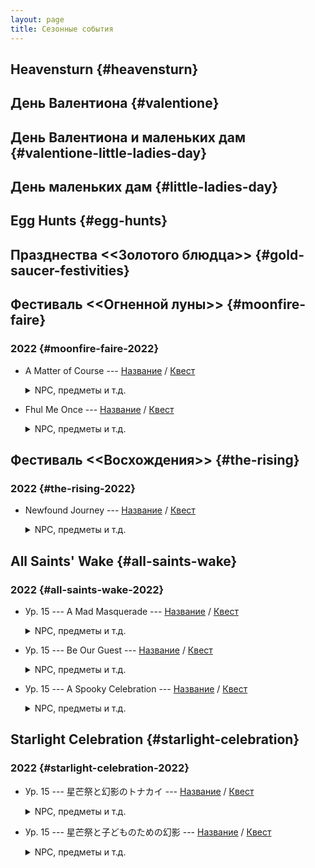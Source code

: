 ```yaml
---
layout: page
title: Сезонные события
---
```


## Heavensturn {#heavensturn}

## День Валентиона {#valentione}

## День Валентиона и маленьких дам {#valentione-little-ladies-day}

## День маленьких дам {#little-ladies-day}

## Egg Hunts {#egg-hunts}

## Празднества <<Золотого блюдца>> {#gold-saucer-festivities}

## Фестиваль <<Огненной луны>> {#moonfire-faire}

### 2022 {#moonfire-faire-2022}

* A Matter of Course --- [Название](https://translate.xivrus.ru/translate/ffxiv-translation/completejournal/ru/?checksum=4fbecfc30c09684f) / [Квест](https://translate.xivrus.ru/projects/ffxiv-translation/quest-045-fessum801_04540/)
  <details>
    <summary>NPC, предметы и т.д.
    </summary>

    NPC: [Маяру Мояру](https://translate.xivrus.ru/translate/ffxiv-translation/enpcresident/ru/?checksum=a3104b9ec6f24740), [Хаермага](https://translate.xivrus.ru/translate/ffxiv-translation/enpcresident/ru/?checksum=ef8ac55ff8625531), [Ру'фхул Тиа](https://translate.xivrus.ru/translate/ffxiv-translation/enpcresident/ru/?checksum=583c2b8dc74de6b6), [Ру'маджа](https://translate.xivrus.ru/translate/ffxiv-translation/enpcresident/ru/?checksum=37f1c652cdcf3514), [Нетерпеливый ученик](https://translate.xivrus.ru/translate/ffxiv-translation/enpcresident/ru/?checksum=cc292969bb9d7fb4), [Серьёзный ученик](https://translate.xivrus.ru/translate/ffxiv-translation/enpcresident/ru/?checksum=b8e6dc221c276dcb), [Ру'маджа](https://translate.xivrus.ru/translate/ffxiv-translation/enpcresident/ru/?checksum=953e521eedca5b71), [Нетерпеливый ученик](https://translate.xivrus.ru/translate/ffxiv-translation/enpcresident/ru/?checksum=e82c7e28ddc8e164), [Серьёзный ученик](https://translate.xivrus.ru/translate/ffxiv-translation/enpcresident/ru/?checksum=d2a8b6b9b1baaf01), [Ру'фхул Тиа](https://translate.xivrus.ru/translate/ffxiv-translation/enpcresident/ru/?checksum=d96a5018c0cce5b8), [Ру'маджа](https://translate.xivrus.ru/translate/ffxiv-translation/enpcresident/ru/?checksum=e10eedf4fc4385ac), [Нетерпеливый ученик](https://translate.xivrus.ru/translate/ffxiv-translation/enpcresident/ru/?checksum=29aff2368b7f9109), [Серьёзный ученик](https://translate.xivrus.ru/translate/ffxiv-translation/enpcresident/ru/?checksum=85c7bbc06e4dabae), [Бодефойн](https://translate.xivrus.ru/translate/ffxiv-translation/enpcresident/ru/?checksum=28e2b5fd73bf859f)
    <br>
    Надписи на земле: [Цель](https://translate.xivrus.ru/translate/ffxiv-translation/eobjname/ru/?checksum=6280ebba07fd9db6)
  </details>
* Fhul Me Once --- [Название](https://translate.xivrus.ru/translate/ffxiv-translation/completejournal/ru/?checksum=65cda2279fcf91e8) / [Квест](https://translate.xivrus.ru/projects/ffxiv-translation/quest-045-fessum802_04541/)
  <details>
    <summary>NPC, предметы и т.д.
    </summary>

    NPC: [Ру'фхул Тиа](https://translate.xivrus.ru/translate/ffxiv-translation/enpcresident/ru/?checksum=d96a5018c0cce5b8), [Ру'маджа](https://translate.xivrus.ru/translate/ffxiv-translation/enpcresident/ru/?checksum=e10eedf4fc4385ac), [Бодефойн](https://translate.xivrus.ru/translate/ffxiv-translation/enpcresident/ru/?checksum=28e2b5fd73bf859f), [Ру'маджа](https://translate.xivrus.ru/translate/ffxiv-translation/enpcresident/ru/?checksum=b25757655d1c72f9), [Ру'фхул Тиа](https://translate.xivrus.ru/translate/ffxiv-translation/enpcresident/ru/?checksum=350077999afd9ad6), [Хильделана](https://translate.xivrus.ru/translate/ffxiv-translation/enpcresident/ru/?checksum=a8e2a51877ddb1b9), [Фестивальный приключенец](https://translate.xivrus.ru/translate/ffxiv-translation/enpcresident/ru/?checksum=9db61bd4a9f2e35f), [По'биано](https://translate.xivrus.ru/translate/ffxiv-translation/enpcresident/ru/?checksum=c5280987a22b37d6), [Фестивальный приключенец](https://translate.xivrus.ru/translate/ffxiv-translation/enpcresident/ru/?checksum=d02ed816424504d3), [Ру'фхул Тиа](https://translate.xivrus.ru/translate/ffxiv-translation/enpcresident/ru/?checksum=d847fe7f9566999f), [Хаермага](https://translate.xivrus.ru/translate/ffxiv-translation/enpcresident/ru/?checksum=ef8ac55ff8625531), [Ру'маджа](https://translate.xivrus.ru/translate/ffxiv-translation/enpcresident/ru/?checksum=5ec44823b9cb1838), [Нетерпеливый ученик](https://translate.xivrus.ru/translate/ffxiv-translation/enpcresident/ru/?checksum=cbce6bfcefba8530), [Серьёзный ученик](https://translate.xivrus.ru/translate/ffxiv-translation/enpcresident/ru/?checksum=59541f495103732e), [Ру'фхул Тиа](https://translate.xivrus.ru/translate/ffxiv-translation/enpcresident/ru/?checksum=3e23379b1718575f)
  </details>

## Фестиваль <<Восхождения>> {#the-rising}

### 2022 {#the-rising-2022}

* Newfound Journey --- [Название](https://translate.xivrus.ru/translate/ffxiv-translation/completejournal/ru/?checksum=2cd04d75a2e7e3db) / [Квест](https://translate.xivrus.ru/projects/ffxiv-translation/quest-045-fesanv801_04544/)
  <details>
    <summary>NPC, предметы и т.д.
    </summary>

    NPC: [wandering minstrel](https://translate.xivrus.ru/translate/ffxiv-translation/enpcresident/ru/?checksum=7fa53758ca6174e5), [Нхаги'а Джаккиа](https://translate.xivrus.ru/translate/ffxiv-translation/enpcresident/ru/?checksum=4a51d55733259b30), [Нхаги'а Джаккиа](https://translate.xivrus.ru/translate/ffxiv-translation/enpcresident/ru/?checksum=7e621c9f3fc9c5b6), [Момоди](https://translate.xivrus.ru/translate/ffxiv-translation/enpcresident/ru/?checksum=7744087ade37a3e5), [Нхаги'а Джаккиа](https://translate.xivrus.ru/translate/ffxiv-translation/enpcresident/ru/?checksum=4196c745d6f7dc0e), [Хамон](https://translate.xivrus.ru/translate/ffxiv-translation/enpcresident/ru/?checksum=f4e87b158cb63ea), [Северьян](https://translate.xivrus.ru/translate/ffxiv-translation/enpcresident/ru/?checksum=6a36367d1874b9cb), [Нхаги'а Джаккиа](https://translate.xivrus.ru/translate/ffxiv-translation/enpcresident/ru/?checksum=9a88914d8f2eda75), [Лолону](https://translate.xivrus.ru/translate/ffxiv-translation/enpcresident/ru/?checksum=7cb1f4cff093e9c9), [Нанабе](https://translate.xivrus.ru/translate/ffxiv-translation/enpcresident/ru/?checksum=b935939eedc005a0), [Дж'бхен Тиа](https://translate.xivrus.ru/translate/ffxiv-translation/enpcresident/ru/?checksum=c67c472612d2dd97), [wandering minstrel](https://translate.xivrus.ru/translate/ffxiv-translation/enpcresident/ru/?checksum=8898ae6a6d03c7a6), [Нхаги'а Джаккиа](https://translate.xivrus.ru/translate/ffxiv-translation/enpcresident/ru/?checksum=a73d9fc375ce7a45)
    <br>
    Надписи на земле: (без названия), (без названия), (без названия), (без названия)
  </details>

## All Saints' Wake {#all-saints-wake}

### 2022 {#all-saints-wake-2022}

* Ур. 15 --- A Mad Masquerade --- [Название](https://translate.xivrus.ru/translate/ffxiv-translation/completejournal/ru/?checksum=ac4618f73b3426a1) / [Квест](https://translate.xivrus.ru/projects/ffxiv-translation/quest-046-feshlw801_04655/)
  <details>
    <summary>NPC, предметы и т.д.
    </summary>

    NPC: [Adventurers' Guild investigator](https://translate.xivrus.ru/translate/ffxiv-translation/enpcresident/ru/?checksum=137567267fbbebdd), [sprightly youth](https://translate.xivrus.ru/translate/ffxiv-translation/enpcresident/ru/?checksum=278adddf85022d7e), [unamused lass](https://translate.xivrus.ru/translate/ffxiv-translation/enpcresident/ru/?checksum=41dfc68062dfce2b), [adoring child](https://translate.xivrus.ru/translate/ffxiv-translation/enpcresident/ru/?checksum=f907bf84178614b6), [truckling chap](https://translate.xivrus.ru/translate/ffxiv-translation/enpcresident/ru/?checksum=3c861b400524e565), [(без названия)](https://translate.xivrus.ru/translate/ffxiv-translation/enpcresident/ru/?checksum=4f589c66565c82d8), [(без названия)](https://translate.xivrus.ru/translate/ffxiv-translation/enpcresident/ru/?checksum=242fadd6f450c251), [(без названия)](https://translate.xivrus.ru/translate/ffxiv-translation/enpcresident/ru/?checksum=de30d45ecdbcfeed), [(без названия)](https://translate.xivrus.ru/translate/ffxiv-translation/enpcresident/ru/?checksum=45527fa8b2b7daf1), [prudent Gridanian](https://translate.xivrus.ru/translate/ffxiv-translation/enpcresident/ru/?checksum=72dcca5b164f8478), [stout-hearted husband](https://translate.xivrus.ru/translate/ffxiv-translation/enpcresident/ru/?checksum=d016612592827105), [well-poised woman](https://translate.xivrus.ru/translate/ffxiv-translation/enpcresident/ru/?checksum=97152b8a828e319), [unsuspecting lad](https://translate.xivrus.ru/translate/ffxiv-translation/enpcresident/ru/?checksum=52bbceb94d095347), [(без названия)](https://translate.xivrus.ru/translate/ffxiv-translation/enpcresident/ru/?checksum=1392d9af477bf162), [(без названия)](https://translate.xivrus.ru/translate/ffxiv-translation/enpcresident/ru/?checksum=131c8e236d60dd85), [(без названия)](https://translate.xivrus.ru/translate/ffxiv-translation/enpcresident/ru/?checksum=ee838f019e8b855e), [(без названия)](https://translate.xivrus.ru/translate/ffxiv-translation/enpcresident/ru/?checksum=52f6b9f975f5a4e8), [wake doctor](https://translate.xivrus.ru/translate/ffxiv-translation/enpcresident/ru/?checksum=88a4c47d5de0996a), [agitated ahriman](https://translate.xivrus.ru/translate/ffxiv-translation/enpcresident/ru/?checksum=62f5d742e30011b0), [Papa Gruff-esque investigator](https://translate.xivrus.ru/translate/ffxiv-translation/enpcresident/ru/?checksum=8460ab32a5539597), [Adventurers' Guild investigator](https://translate.xivrus.ru/translate/ffxiv-translation/enpcresident/ru/?checksum=76907c39edc9808e), [wake doctor](https://translate.xivrus.ru/translate/ffxiv-translation/enpcresident/ru/?checksum=777df2f83b38bc52), [harlequin guide](https://translate.xivrus.ru/translate/ffxiv-translation/enpcresident/ru/?checksum=2459ec55157c1907)
    <br>
    Предметы: [Questionable Cookie](https://translate.xivrus.ru/translate/ffxiv-translation/eventitem/ru/?checksum=3fb18b1240523e9f) ([Описание](https://translate.xivrus.ru/translate/ffxiv-translation/eventitemhelp/ru/?checksum=3fb18b1240523e9f))
    <br>
    Надписи на земле: (без названия), (без названия), (без названия), (без названия), (без названия)
  </details>
* Ур. 15 --- Be Our Guest --- [Название](https://translate.xivrus.ru/translate/ffxiv-translation/completejournal/ru/?checksum=d0581025fdc9fb8b) / [Квест](https://translate.xivrus.ru/projects/ffxiv-translation/quest-046-feshlw802_04656/)
  <details>
    <summary>NPC, предметы и т.д.
    </summary>

    NPC: [wake doctor](https://translate.xivrus.ru/translate/ffxiv-translation/enpcresident/ru/?checksum=777df2f83b38bc52), [unusual usher](https://translate.xivrus.ru/translate/ffxiv-translation/enpcresident/ru/?checksum=9ffa02abc6a8a354), [pumpkin-headed apparition](https://translate.xivrus.ru/translate/ffxiv-translation/enpcresident/ru/?checksum=3dbe769dd7d1f49e)
  </details>
* Ур. 15 --- A Spooky Celebration --- [Название](https://translate.xivrus.ru/translate/ffxiv-translation/completejournal/ru/?checksum=16e9ed3f61f9966) / [Квест](https://translate.xivrus.ru/projects/ffxiv-translation/quest-046-feshlw803_04657/)
  <details>
    <summary>NPC, предметы и т.д.
    </summary>

    NPC: [harlequin guide](https://translate.xivrus.ru/translate/ffxiv-translation/enpcresident/ru/?checksum=2459ec55157c1907), [brazen boy](https://translate.xivrus.ru/translate/ffxiv-translation/enpcresident/ru/?checksum=4d4182fb5e177b7b), [brazen boy](https://translate.xivrus.ru/translate/ffxiv-translation/enpcresident/ru/?checksum=196ef75502df5172), [brazen boy](https://translate.xivrus.ru/translate/ffxiv-translation/enpcresident/ru/?checksum=dc5b843d34df8bdf), [brazen boy](https://translate.xivrus.ru/translate/ffxiv-translation/enpcresident/ru/?checksum=41e0ba269e2d3f7e), [(без названия)](https://translate.xivrus.ru/translate/ffxiv-translation/enpcresident/ru/?checksum=e327bf24e2570938), [(без названия)](https://translate.xivrus.ru/translate/ffxiv-translation/enpcresident/ru/?checksum=1025882946050f88)
    <br>
    Надписи на земле: (без названия), (без названия), (без названия), (без названия)
  </details>

## Starlight Celebration {#starlight-celebration}

### 2022 {#starlight-celebration-2022}

* Ур. 15 --- 星芒祭と幻影のトナカイ --- [Название](https://translate.xivrus.ru/translate/ffxiv-translation/completejournal/ru/?checksum=608dec55d33448a6) / [Квест](https://translate.xivrus.ru/projects/ffxiv-translation/quest-046-fesxms801_04658/)
  <details>
    <summary>NPC, предметы и т.д.
    </summary>

    NPC: [アム・ガランジ](https://translate.xivrus.ru/translate/ffxiv-translation/enpcresident/ru/?checksum=c453e061d4cae2dd), [活発そうな少年](https://translate.xivrus.ru/translate/ffxiv-translation/enpcresident/ru/?checksum=cd5ba7ddc0fc34db), [大人しそうな少女](https://translate.xivrus.ru/translate/ffxiv-translation/enpcresident/ru/?checksum=783f192ac09b885e), [元気いっぱいの少年](https://translate.xivrus.ru/translate/ffxiv-translation/enpcresident/ru/?checksum=4d0d8977c5c737c8), [アム・ガランジ](https://translate.xivrus.ru/translate/ffxiv-translation/enpcresident/ru/?checksum=a5c202174033f659), [ローレンセン](https://translate.xivrus.ru/translate/ffxiv-translation/enpcresident/ru/?checksum=d40d5a87a6d90a93), [ブリッツェン](https://translate.xivrus.ru/translate/ffxiv-translation/enpcresident/ru/?checksum=c80b81c25449dfa1), [元気いっぱいの少年](https://translate.xivrus.ru/translate/ffxiv-translation/enpcresident/ru/?checksum=a0b0064a370ff4b4), [ローレンセン](https://translate.xivrus.ru/translate/ffxiv-translation/enpcresident/ru/?checksum=e7e8622cdc32612e), [ローレンセン](https://translate.xivrus.ru/translate/ffxiv-translation/enpcresident/ru/?checksum=db9b2e069632513f)
    <br>
    Надписи на земле: (без названия)
  </details>
* Ур. 15 --- 星芒祭と子どものための幻影 --- [Название](https://translate.xivrus.ru/translate/ffxiv-translation/completejournal/ru/?checksum=48053524247923f8) / [Квест](https://translate.xivrus.ru/projects/ffxiv-translation/quest-046-fesxms802_04659/)
  <details>
    <summary>NPC, предметы и т.д.
    </summary>

    NPC: [ローレンセン](https://translate.xivrus.ru/translate/ffxiv-translation/enpcresident/ru/?checksum=db9b2e069632513f), [アム・ガランジ](https://translate.xivrus.ru/translate/ffxiv-translation/enpcresident/ru/?checksum=c453e061d4cae2dd), [アム・ガランジ](https://translate.xivrus.ru/translate/ffxiv-translation/enpcresident/ru/?checksum=a5c202174033f659), [陽気な都市民](https://translate.xivrus.ru/translate/ffxiv-translation/enpcresident/ru/?checksum=b43f2c4964404018), [楽しげな都市民](https://translate.xivrus.ru/translate/ffxiv-translation/enpcresident/ru/?checksum=2c343292de34dcd), [恍惚とした都市民](https://translate.xivrus.ru/translate/ffxiv-translation/enpcresident/ru/?checksum=f98047652db15ab3), [ブリッツェン](https://translate.xivrus.ru/translate/ffxiv-translation/enpcresident/ru/?checksum=1fc2c3fbdb43f16b), [泣いている少女](https://translate.xivrus.ru/translate/ffxiv-translation/enpcresident/ru/?checksum=d30e9cd5841104e7), [ローレンセン](https://translate.xivrus.ru/translate/ffxiv-translation/enpcresident/ru/?checksum=4e3bd3de2bd4816d), [ブリッツェン](https://translate.xivrus.ru/translate/ffxiv-translation/enpcresident/ru/?checksum=f850e3675941307)
  </details>